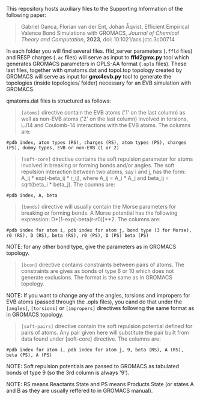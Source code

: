 This repository hosts auxiliary files to the Supporting Information of the following paper:  
>Gabriel Oanca, Florian van der Ent, Johan Åqvist, Efficient Empirical Valence Bond Simulations with GROMACS, *Journal of Chemical Theory and Computation*, **2023**, doi: 10.1021/acs.jctc.3c00714  


In each folder you will find several files. ffld_server parameters (`.ffld` files) and RESP
charges (`.ac` files) will serve as input to **ffld2gmx.py** tool which generates GROMACS parameters
in OPLS-AA format (`.opls` files). These last files, together with qmatoms.dat and topol.top
topology created by GROMACS will serve as input for **gmx4evb.py** tool to generate the topologies
(inside topologies/ folder) necessary for an EVB simulation with GROMACS.  

qmatoms.dat files is structured as follows:  

>`[atoms]` directive contain the EVB atoms ('1' on the last column) as well as non-EVB atoms ('2' on the last column) involved in torsions, LJ14 and Coulomb-14 interactions with the EVB atoms. The columns are:  

`#pdb index, atom types (RS), charges (RS), atom types (PS), charges (PS), dummy types, EVB or non-EVB (1 or 2)`  

>`[soft-core]` directive contains the soft repulsion parameter for atoms involved in breaking or forming bonds and/or angles. The soft repulsion interaction between two atoms, say i and j, has the form: A_ij * exp(-beta_ij * r_ij), where A_ij = A_i * A_j and beta_ij = sqrt(beta_i * beta_j). The coumns are:  

`#pdb index, A, beta`  

>`[bonds]` directive will usually contain the Morse parameters for breaking or forming bonds.
A Morse potential has the following expression: D*[1-exp(-beta(r-r0)]**2. The columns are:  

`#pdb index for atom i, pdb index for atom j, bond type (3 for Morse), r0 (RS), D (RS), beta (RS), r0 (PS), D (PS) beta (PS)`  

NOTE: for any other bond type, give the parameters as in GROMACS topology.  

>`[bcon]` directive contains constraints between pairs of atoms. The constraints are gives as bonds of type 6 or 10 which does not generate exclusions. The format is the same as in GROMACS topology.  

NOTE: If you want to change any of the angles, torsions and impropers for EVB atoms (passed through the .opls files), you cand do that under the `[angles]`, `[torsions]` or `[impropers]` directives following the same format as in GROMACS topology.  

>`[soft-pairs]` directive contain the soft repulsion potential defined for pairs of atoms. Any pair given here will substitute the pair built from data found under [soft-core] directive. The columns are:  

`#pdb index for atom i, pdb index for atom j, 9, beta (RS), A (RS), beta (PS), A (PS)`  

NOTE: Soft repulsion potentials are passed to GROMACS as tabulated bonds of type 9 (so the 3rd column is always '9').  

NOTE: RS means Reactants State and PS means Products State (or states A and B as they are usually reffered to in GROMACS manual).  





